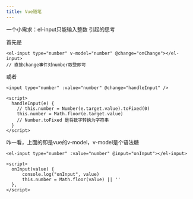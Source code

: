 ```yaml
---
title: Vue随笔
---
```




一个小需求：el-input只能输入整数 引起的思考

首先是

```vue
<el-input type="number" v-model="number" @change="onChange"></el-input>
// 直接change事件对number取整即可
```

或者

```vue
<input type="number" :value="number" @change="handleInput" />

<script>
  handleInput(e) {
    // this.number = Number(e.target.value).toFixed(0)
    this.number = Math.floor(e.target.value)
    // Number.toFixed 是将数字转换为字符串
  }
</script>
```

咋一看，上面的即是vue的v-model，v-model是个语法糖



```vue
<el-input type="number" :value="number" @input="onInput"></el-input>

<script>
  onInput(value) {
      console.log("onInput", value)
      this.number = Math.floor(value) || ''
  },
</script>
```

